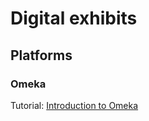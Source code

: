 # Digital exhibits

## Platforms

### Omeka

Tutorial: [Introduction to Omeka](https://omekagym.omeka.net/items/show/521)

